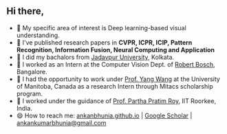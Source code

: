 ## Hi there,


- 📍 My specific area of interest is Deep learning-based visual understanding. 
- 🌱 I've published research papers in **CVPR, ICPR, ICIP, Pattern Recognition, Information Fusion, Neural Computing and Application**
- 👯 I did my bachalors from [Jadavpur University](http://www.jaduniv.edu.in/), Kolkata.
- 💬 I worked as an Intern at the Computer Vision Dept. of [Robert Bosch](https://www.bosch.com/), Bangalore.
- 💬 I had the opportunity to work under [Prof. Yang Wang](https://www.cs.umanitoba.ca/~ywang/) at the University of Manitoba, Canada as a research Intern through Mitacs scholarship program. 
- 💬 I worked under the guidance of [Prof. Partha Pratim Roy](https://www.iitr.ac.in/departments/CSE/pages/People+Faculty+Partha_Pratim_Roy.html), IIT Roorkee, India. 
- 😄 How to reach me: [ankanbhunia.github.io](https://ankanbhunia.github.io/) | [Google Scholar](https://scholar.google.com/citations?user=2leAc3AAAAAJ&hl=en) | [ankankumarbhunia@gmail.com](ankankumarbhunia@gmail.com)
